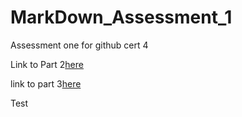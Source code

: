# MarkDown_Assessment_1
Assessment one for github cert 4

Link to Part 2[here](Part_2/Qustions_and_answers_part_2.md)

link to part 3[here](Part_3/Git_manual_Part_3.md)

Test
